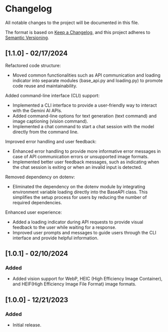 # Changelog

All notable changes to the project will be documented in this file.

The format is based on [Keep a Changelog](https://keepachangelog.com/en/1.0.0/), and this project adheres to [Semantic Versioning](https://semver.org/spec/v2.0.0.html).

## [1.1.0] - 02/17/2024

Refactored code structure:
- Moved common functionalities such as API communication and loading indicator into separate modules (base_api.py and loading.py) to promote code reuse and maintainability.

Added command-line interface (CLI) support:
- Implemented a CLI interface to provide a user-friendly way to interact with the Gemini AI APIs.
- Added command-line options for text generation (text command) and image captioning (vision command).
- Implemented a chat command to start a chat session with the model directly from the command line.

Improved error handling and user feedback:
- Enhanced error handling to provide more informative error messages in case of API communication errors or unsupported image formats.
- Implemented better user feedback messages, such as indicating when the chat session is exiting or when an invalid input is detected.

Removed dependency on dotenv:
- Eliminated the dependency on the dotenv module by integrating environment variable loading directly into the BaseAPI class.
This simplifies the setup process for users by reducing the number of required dependencies.

Enhanced user experience:
- Added a loading indicator during API requests to provide visual feedback to the user while waiting for a response.
- Improved user prompts and messages to guide users through the CLI interface and provide helpful information.

## [1.0.1] - 02/10/2024

### Added
- Added vision support for WebP, HEIC (High Efficiency Image Container), and HEIF(High Efficiency Image File Format) image formats.

## [1.0.0] - 12/21/2023

### Added
- Initial release.
